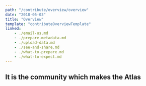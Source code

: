 ```yaml
---
path: "/contribute/overview/overview"
date: "2018-05-03"
title: "Overview"
template: "contributeOverviewTemplate"
linked:
    - ./email-us.md
    - ./prepare-metadata.md
    - ./upload-data.md
    - ./see-and-share.md
    - ./what-to-prepare.md
    - ./what-to-expect.md
---
```


## It is the community which makes the Atlas
